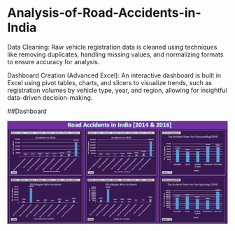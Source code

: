 # Analysis-of-Road-Accidents-in-India
Data Cleaning: Raw vehicle registration data is cleaned using techniques like removing duplicates, handling missing values, and normalizing formats to ensure accuracy for analysis.

Dashboard Creation (Advanced Excel): An interactive dashboard is built in Excel using pivot tables, charts, and slicers to visualize trends, such as registration volumes by vehicle type, year, and region, allowing for insightful data-driven decision-making.

##Dashboard

![Road Accident Dashboard](https://github.com/shravdhore26/Analysis-of-Road-Accidents-in-India/blob/main/Screenshot%202024-10-02%20175218.png)
